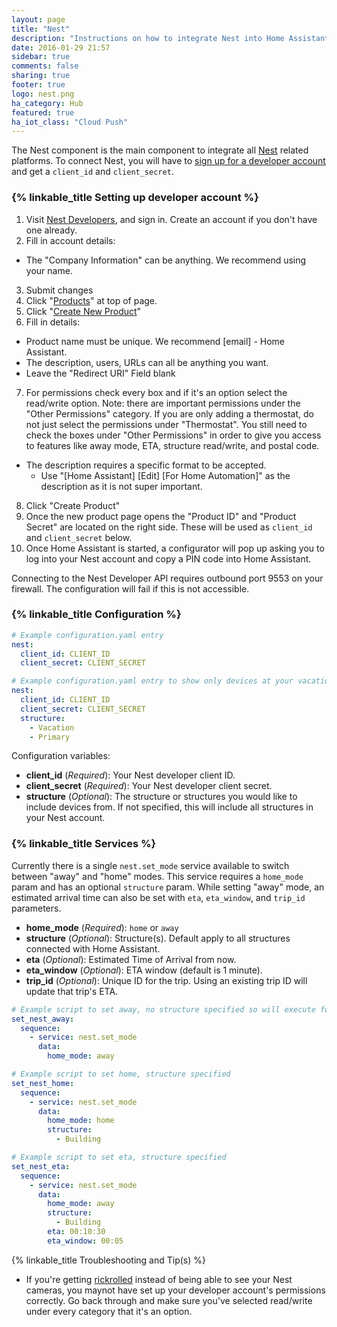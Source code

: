 ```yaml
---
layout: page
title: "Nest"
description: "Instructions on how to integrate Nest into Home Assistant."
date: 2016-01-29 21:57
sidebar: true
comments: false
sharing: true
footer: true
logo: nest.png
ha_category: Hub
featured: true
ha_iot_class: "Cloud Push"
---
```


The Nest component is the main component to integrate all [Nest](https://nest.com/) related platforms. To connect Nest, you will have to [sign up for a developer account](https://developers.nest.com/products) and get a `client_id` and `client_secret`.

### {% linkable_title Setting up developer account %}

1. Visit [Nest Developers](https://developers.nest.com/), and sign in. Create an account if you don't have one already.
2. Fill in account details:
  - The "Company Information" can be anything. We recommend using your name.
3. Submit changes
4. Click "[Products](https://developers.nest.com/products)" at top of page.
5. Click "[Create New Product](https://developers.nest.com/products/new)"
6. Fill in details:
  - Product name must be unique. We recommend [email] - Home Assistant.
  - The description, users, URLs can all be anything you want.
  - Leave the "Redirect URI" Field blank
7. For permissions check every box and if it's an option select the read/write option. Note: there are important permissions under the "Other Permissions" category. If you are only adding a thermostat, do not just select the permissions under "Thermostat". You still need to check the boxes under "Other Permissions" in order to give you access to features like away mode, ETA, structure read/write, and postal code.
  - The description requires a specific format to be accepted.
    - Use "[Home Assistant] [Edit] [For Home Automation]" as the description as it is not super important.
8. Click "Create Product"
9. Once the new product page opens the "Product ID" and "Product Secret" are located on the right side. These will be used as `client_id` and `client_secret` below.
10. Once Home Assistant is started, a configurator will pop up asking you to log into your Nest account and copy a PIN code into Home Assistant.

Connecting to the Nest Developer API requires outbound port 9553 on your firewall. The configuration will fail if this is not accessible.

### {% linkable_title Configuration %}

```yaml
# Example configuration.yaml entry
nest:
  client_id: CLIENT_ID
  client_secret: CLIENT_SECRET
```

```yaml
# Example configuration.yaml entry to show only devices at your vacation and primary homes
nest:
  client_id: CLIENT_ID
  client_secret: CLIENT_SECRET
  structure:
    - Vacation
    - Primary
```

Configuration variables:

- **client_id** (*Required*): Your Nest developer client ID.
- **client_secret** (*Required*): Your Nest developer client secret.
- **structure** (*Optional*): The structure or structures you would like to include devices from. If not specified, this will include all structures in your Nest account.

### {% linkable_title Services %}

Currently there is a single `nest.set_mode` service available to switch between
"away" and "home" modes. This service requires a `home_mode` param and has an
optional `structure` param. While setting "away" mode, an estimated arrival time
can also be set with `eta`, `eta_window`, and `trip_id` parameters.

- **home_mode** (*Required*): `home` or `away`
- **structure** (*Optional*): Structure(s). Default apply to all structures connected with Home Assistant.
- **eta** (*Optional*): Estimated Time of Arrival from now.
- **eta_window** (*Optional*): ETA window (default is 1 minute).
- **trip_id** (*Optional*): Unique ID for the trip. Using an existing trip ID will update that trip's ETA.


```yaml
# Example script to set away, no structure specified so will execute for all
set_nest_away:
  sequence:
    - service: nest.set_mode
      data:
        home_mode: away
```

```yaml
# Example script to set home, structure specified
set_nest_home:
  sequence:
    - service: nest.set_mode
      data:
        home_mode: home
        structure:
          - Building
```

```yaml
# Example script to set eta, structure specified
set_nest_eta:
  sequence:
    - service: nest.set_mode
      data:
        home_mode: away
        structure:
          - Building
        eta: 00:10:30
        eta_window: 00:05
```

{% linkable_title Troubleshooting and Tip(s) %}

- If you're getting [rickrolled](https://www.youtube.com/watch?v=dQw4w9WgXcQ) instead of being able to see your Nest cameras, you maynot have set up your developer account's permissions correctly. Go back through and make sure you've selected read/write under every category that it's an option.
